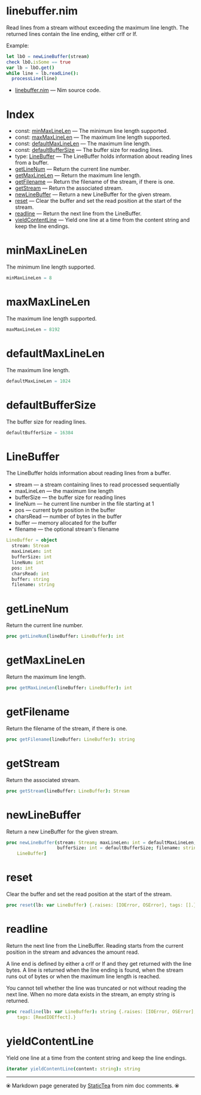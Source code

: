 # linebuffer.nim

Read lines from a stream without exceeding the maximum line
length. The returned lines contain the line ending, either crlf or
lf.

Example:

~~~ nim
let lbO = newLineBuffer(stream)
check lbO.isSome == true
var lb = lbO.get()
while line = lb.readLine():
  processLine(line)
~~~


* [linebuffer.nim](../../src/linebuffer.nim) &mdash; Nim source code.
# Index

* const: [minMaxLineLen](#minmaxlinelen) &mdash; The minimum line length supported.
* const: [maxMaxLineLen](#maxmaxlinelen) &mdash; The maximum line length supported.
* const: [defaultMaxLineLen](#defaultmaxlinelen) &mdash; The maximum line length.
* const: [defaultBufferSize](#defaultbuffersize) &mdash; The buffer size for reading lines.
* type: [LineBuffer](#linebuffer) &mdash; The LineBuffer holds information about reading lines from a buffer.
* [getLineNum](#getlinenum) &mdash; Return the current line number.
* [getMaxLineLen](#getmaxlinelen) &mdash; Return the maximum line length.
* [getFilename](#getfilename) &mdash; Return the filename of the stream, if there is one.
* [getStream](#getstream) &mdash; Return the associated stream.
* [newLineBuffer](#newlinebuffer) &mdash; Return a new LineBuffer for the given stream.
* [reset](#reset) &mdash; Clear the buffer and set the read position at the start of the stream.
* [readline](#readline) &mdash; Return the next line from the LineBuffer.
* [yieldContentLine](#yieldcontentline) &mdash; Yield one line at a time from the content string and keep the line endings.

# minMaxLineLen

The minimum line length supported.


~~~nim
minMaxLineLen = 8
~~~

# maxMaxLineLen

The maximum line length supported.


~~~nim
maxMaxLineLen = 8192
~~~

# defaultMaxLineLen

The maximum line length.


~~~nim
defaultMaxLineLen = 1024
~~~

# defaultBufferSize

The buffer size for reading lines.


~~~nim
defaultBufferSize = 16384
~~~

# LineBuffer

The LineBuffer holds information about reading lines from a buffer.
* stream — a stream containing lines to read processed sequentially
* maxLineLen — the maximum line length
* bufferSize — the buffer size for reading lines
* lineNum — he current line number in the file starting at 1
* pos — current byte position in the buffer
* charsRead — number of bytes in the buffer
* buffer — memory allocated for the buffer
* filename — the optional stream's filename


~~~nim
LineBuffer = object
  stream: Stream
  maxLineLen: int
  bufferSize: int
  lineNum: int
  pos: int
  charsRead: int
  buffer: string
  filename: string
~~~

# getLineNum

Return the current line number.


~~~nim
proc getLineNum(lineBuffer: LineBuffer): int
~~~

# getMaxLineLen

Return the maximum line length.


~~~nim
proc getMaxLineLen(lineBuffer: LineBuffer): int
~~~

# getFilename

Return the filename of the stream, if there is one.


~~~nim
proc getFilename(lineBuffer: LineBuffer): string
~~~

# getStream

Return the associated stream.


~~~nim
proc getStream(lineBuffer: LineBuffer): Stream
~~~

# newLineBuffer

Return a new LineBuffer for the given stream.


~~~nim
proc newLineBuffer(stream: Stream; maxLineLen: int = defaultMaxLineLen;
                   bufferSize: int = defaultBufferSize; filename: string = ""): Option[
    LineBuffer]
~~~

# reset

Clear the buffer and set the read position at the start of the
stream.


~~~nim
proc reset(lb: var LineBuffer) {.raises: [IOError, OSError], tags: [].}
~~~

# readline

Return the next line from the LineBuffer. Reading starts from the
current position in the stream and advances the amount read.

A line end is defined by either a crlf or lf and they get
returned with the line bytes. A line is returned when the line
ending is found, when the stream runs out of bytes or when the
maximum line length is reached.

You cannot tell whether the line was truncated or not without
reading the next line. When no more data exists in the stream, an
empty string is returned.


~~~nim
proc readline(lb: var LineBuffer): string {.raises: [IOError, OSError],
    tags: [ReadIOEffect].}
~~~

# yieldContentLine

Yield one line at a time from the content string and keep the
line endings.


~~~nim
iterator yieldContentLine(content: string): string
~~~


---
⦿ Markdown page generated by [StaticTea](https://github.com/flenniken/statictea/) from nim doc comments. ⦿

